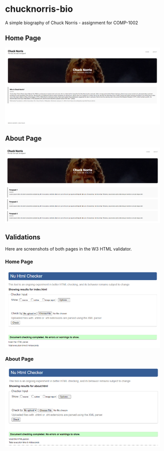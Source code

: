 # chucknorris-bio
A simple biography of Chuck Norris - assignment for COMP-1002

## Home Page
![alt](home-page.png)

## About Page
![alt](about-page.png)

## Validations
Here are screenshots of both pages in the W3 HTML validator.

### Home Page
![alt](home_checker.png)

### About Page
![alt](about_checker.png)